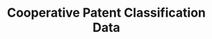 ---
bigquery: https://console.cloud.google.com/bigquery?p=patents-public-data&d=cpc&page=dataset
citation: '“Cooperative Patent Classification” by the EPO and USPTO, for public use. '
contributors: EPO, USPTO
cost: None
description: Cooperative Patent Classification Data contains the scheme and definitions
  of the Cooperative Patent Classification system for classifying patent documents.
  The CPC is the result of a partnership between the EPO and the USPTO in their joint
  effort to develop a common, internationally compatible classification system for
  technical documents, in particular patent publications, which will be used by both
  offices in the patent granting process
documentation: https://www.cooperativepatentclassification.org/cpcSchemeAndDefinitions
last_edit: 04/12/2022, 11:52:33
location: https://www.cooperativepatentclassification.org/index
maintained_by: USPTO, EPO
schema_fields:
- informativeReferences
- limiting_references
- applicationReferences
- childGroups
- residualReferences
- limitingReferences
- informative_references
- definition
- not_allocatable
- child_groups
- titleFull
- ipc_concordant
- level
- breakdown_code
- breakdownCode
- parents
- status
- titlePart
- symbol
- residual_references
- notAllocatable
- sizeCache
- title_full
- title_part
- additional_only
- children
- ipcConcordant
- synonyms
- dateRevised
- date_revised
- application_references
- glossary
shortname: cooperative_patent_classification
tags:
- patents
- science
title: Cooperative Patent Classification Data
uuid: 984374a7-16e9-4b35-9445-458daceb01bf
---